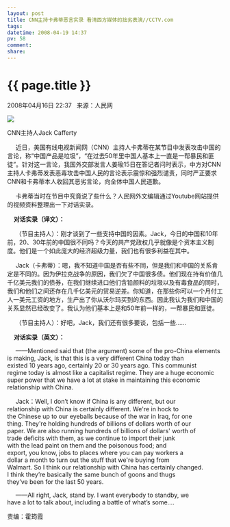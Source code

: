 ```yaml
---
layout: post
title: CNN主持卡弗蒂恶言实录 看清西方媒体的拙劣表演//CCTV.com
tags: 
datetime: 2008-04-19 14:37
pv: 58
comment: 
share: 
---
```


{{ page.title }}
================

 2008年04月16日 22:37&#160;&#160; 来源：人民网&#160;&#160;<p>                        <img src="http://news.cctv.com/20080416/images/1208356473384_1208356473384_r.jpg" />            </p><p>CNN主持人Jack Cafferty</p><p>&#160;&#160;&#160;&#160; 近日，美国有线电视新闻网（CNN）主持人卡弗蒂在某节目中发表攻击中国的言论，称“中国产品是垃圾”，“在过去50年里中国人基本上一直是一帮暴民和匪徒”。针对这一言论，我国外交部发言人姜瑜15日在答记者问时表示，中方对CNN主持人卡弗蒂发表恶毒攻击中国人民的言论表示震惊和强烈谴责，同时严正要求CNN和卡弗蒂本人收回其恶劣言论，向全体中国人民道歉。</p><p>&#160;&#160;&#160;&#160; 卡弗蒂当时在节目中究竟说了些什么？人民网外文编辑通过Youtube网站提供的视频资料整理出一下对话实录。</p><p>&#160;&#160;&#160;<strong> 对话实录（译文）：</strong></p><p>&#160;&#160;&#160;&#160; （节目主持人）：刚才谈到了一些支持中国的因素。Jack，今日的中国和10年前，20、30年前的中国很不同吗？今天的共产党政权几乎就像是个资本主义制度。他们是一个如此庞大的经济超级力量，我们也有很多利益在其中。</p><p>&#160;&#160;&#160;&#160; Jack（卡弗蒂）：嗯，我不知道中国是否有些不同，但是我们和中国的关系肯定是不同的。因为伊拉克战争的原因，我们欠了中国很多债。他们现在持有价值几千亿美元我们的债券，在我们继续进口他们含铅颜料的垃圾以及有毒食品的同时，我们和他们之间还存在几千亿美元的贸易逆差。你知道，在那些你可以一个月付工人一美元工资的地方，生产出了你从沃尔玛买到的东西。因此我认为我们和中国的关系显然已经改变了。我认为他们基本上是和50年前一样的，一帮暴民和匪徒。</p><p>&#160;&#160;&#160;&#160; （节目主持人）：好吧，Jack，我们还有很多要谈，包括一些……</p><p>&#160;&#160;&#160;<strong> 对话实录（英文）：</strong></p><p>&#160;&#160;&#160;&#160; ——Mentioned said that (the argument) some of the pro-China elements<br />is making, Jack, is that this is a very different China today than<br />existed 10 years ago, certainly 20 or 30 years ago. This communist <br />regime today is almost like a capitalist regime. They are a huge economic<br />super power that we have a lot at stake in maintaining this economic<br />relationship with China.</p><p>&#160;&#160;&#160;&#160; Jack：Well, I don’t know if China is any different, but our <br />relationship with China is certainly different. We're in hock to <br />the Chinese up to our eyeballs because of the war in Iraq, for one <br />thing. They're holding hundreds of billions of dollars worth of our <br />paper. We are also running hundreds of billions of dollars' worth of <br />trade deficits with them, as we continue to import their junk<br />with the lead paint on them and the poisonous food; and <br />export, you know, jobs to places where you can pay workers a <br />dollar a month to turn out the stuff that we're buying from <br />Walmart. So I think our relationship with China has certainly changed.<br />I think they’re basically the same bunch of goons and thugs <br />they’ve been for the last 50 years.</p><p>&#160;&#160;&#160;&#160; ——All right, Jack, stand by. I want everybody to standby, we <br />have a lot to talk about, including a battle of what’s some….</p><p>责编：霍筠霞</p> 

